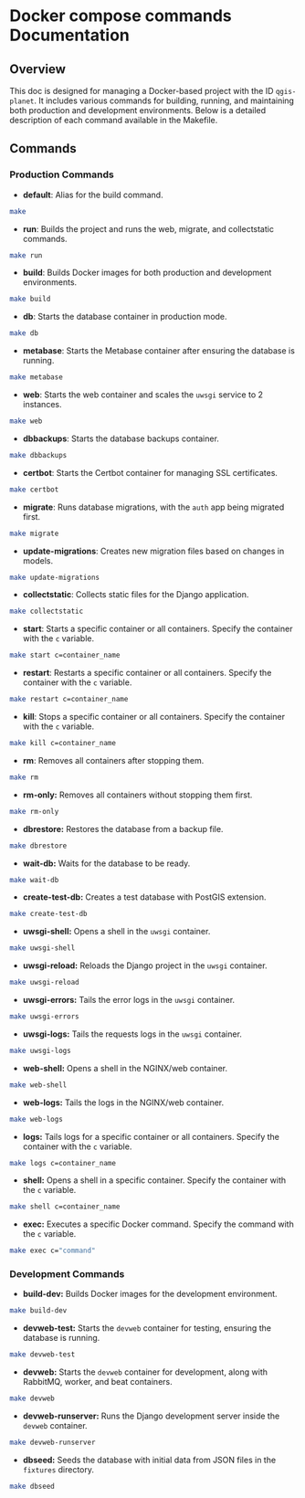 # Docker compose commands Documentation

## Overview
This doc is designed for managing a Docker-based project with the ID `qgis-planet`. It includes various commands for building, running, and maintaining both production and development environments. Below is a detailed description of each command available in the Makefile.

## Commands

### Production Commands

- **default**: Alias for the build command.
```sh
make
```

- **run**: Builds the project and runs the web, migrate, and collectstatic commands.
```sh
make run
```

- **build**: Builds Docker images for both production and development environments.
```sh
make build
```

- **db**: Starts the database container in production mode.
```sh
make db
```

- **metabase**: Starts the Metabase container after ensuring the database is running.
```sh
make metabase
```

- **web**: Starts the web container and scales the `uwsgi` service to 2 instances.
```sh
make web
```

- **dbbackups**: Starts the database backups container.
```sh
make dbbackups
```

- **certbot**: Starts the Certbot container for managing SSL certificates.
```sh
make certbot
```

- **migrate**: Runs database migrations, with the `auth` app being migrated first.
```sh
make migrate
```

- **update-migrations**: Creates new migration files based on changes in models.
```sh
make update-migrations
```

- **collectstatic**: Collects static files for the Django application.
```sh
make collectstatic
```

- **start**: Starts a specific container or all containers. Specify the container with the `c` variable.
```sh
make start c=container_name
```

- **restart**: Restarts a specific container or all containers. Specify the container with the `c` variable.
```sh
make restart c=container_name
```

- **kill**: Stops a specific container or all containers. Specify the container with the `c` variable.
```sh
make kill c=container_name
```

- **rm**: Removes all containers after stopping them.
```sh
make rm
```

- **rm-only:** Removes all containers without stopping them first.
```sh
make rm-only
```

- **dbrestore:** Restores the database from a backup file.
```sh
make dbrestore
```

- **wait-db:** Waits for the database to be ready.
```sh
make wait-db
```

- **create-test-db:** Creates a test database with PostGIS extension.
```sh
make create-test-db
```

- **uwsgi-shell:** Opens a shell in the `uwsgi` container.
```sh
make uwsgi-shell
```

- **uwsgi-reload:** Reloads the Django project in the `uwsgi` container.
```sh
make uwsgi-reload
```

- **uwsgi-errors:** Tails the error logs in the `uwsgi` container.
```sh
make uwsgi-errors
```

- **uwsgi-logs:** Tails the requests logs in the `uwsgi` container.
```sh
make uwsgi-logs
```

- **web-shell:** Opens a shell in the NGINX/web container.
```sh
make web-shell
```

- **web-logs:** Tails the logs in the NGINX/web container.
```sh
make web-logs
```

- **logs:** Tails logs for a specific container or all containers. Specify the container with the `c` variable.
```sh
make logs c=container_name
```

- **shell:** Opens a shell in a specific container. Specify the container with the `c` variable.
```sh
make shell c=container_name
```

- **exec:** Executes a specific Docker command. Specify the command with the `c` variable.
```sh
make exec c="command"
```

### Development Commands

- **build-dev:** Builds Docker images for the development environment.
```sh
make build-dev
```

- **devweb-test:** Starts the `devweb` container for testing, ensuring the database is running.
```sh
make devweb-test
```

- **devweb:** Starts the `devweb` container for development, along with RabbitMQ, worker, and beat containers.
```sh
make devweb
```

- **devweb-runserver:** Runs the Django development server inside the `devweb` container.
```sh
make devweb-runserver
```

- **dbseed:** Seeds the database with initial data from JSON files in the `fixtures` directory.
```sh
make dbseed
```

